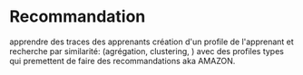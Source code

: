 
# Recommandation 

apprendre des traces des apprenants création d'un profile de l'apprenant et recherche par similarité:
(agrégation, clustering, ) 
avec des profiles types qui premettent de faire des recommandations aka AMAZON.
